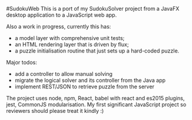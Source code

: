 #SudokuWeb
This is a port of my SudokuSolver project from a JavaFX desktop application to a JavaScript web app.

Also a work in progress, currently this has:
* a model layer with comprehensive unit tests;
* an HTML rendering layer that is driven by flux;
* a puzzle initialisation routine that just sets up a hard-coded puzzle.

Major todos:
* add a controller to allow manual solving
* migrate the logical solver and its controller from the Java app
* implement REST/JSON to retrieve puzzle from the server

The project uses node, npm, React, babel with react and es2015 plugins, jest, CommonJS modularisation. My first significant JavaScript project so reviewers should please treat it kindly :)